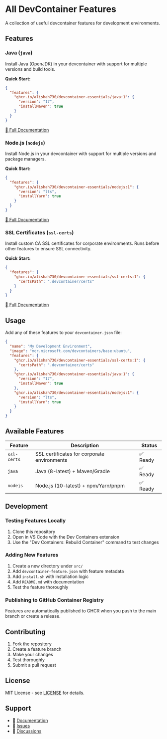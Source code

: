 # All DevContainer Features

A collection of useful devcontainer features for development environments.

## Features

### Java (`java`)

Install Java (OpenJDK) in your devcontainer with support for multiple versions and build tools.

**Quick Start:**
```json
{
  "features": {
    "ghcr.io/alishah730/devcontainer-essentials/java:1": {
      "version": "17",
      "installMaven": true
    }
  }
}
```

[📖 Full Documentation](./src/java/README.md)

### Node.js (`nodejs`)

Install Node.js in your devcontainer with support for multiple versions and package managers.

**Quick Start:**
```json
{
  "features": {
    "ghcr.io/alishah730/devcontainer-essentials/nodejs:1": {
      "version": "lts",
      "installYarn": true
    }
  }
}
```

[📖 Full Documentation](./src/nodejs/README.md)

### SSL Certificates (`ssl-certs`)

Install custom CA SSL certificates for corporate environments. Runs before other features to ensure SSL connectivity.

**Quick Start:**
```json
{
  "features": {
    "ghcr.io/alishah730/devcontainer-essentials/ssl-certs:1": {
      "certsPath": ".devcontainer/certs"
    }
  }
}
```

[📖 Full Documentation](./src/ssl-certs/README.md)

## Usage

Add any of these features to your `devcontainer.json` file:

```json
{
  "name": "My Development Environment",
  "image": "mcr.microsoft.com/devcontainers/base:ubuntu",
  "features": {
    "ghcr.io/alishah730/devcontainer-essentials/ssl-certs:1": {
      "certsPath": ".devcontainer/certs"
    },
    "ghcr.io/alishah730/devcontainer-essentials/java:1": {
      "version": "17",
      "installMaven": true
    },
    "ghcr.io/alishah730/devcontainer-essentials/nodejs:1": {
      "version": "lts",
      "installYarn": true
    }
  }
}
```

## Available Features

| Feature | Description | Status |
|---------|-------------|--------|
| `ssl-certs` | SSL certificates for corporate environments | ✅ Ready |
| `java` | Java (8-latest) + Maven/Gradle | ✅ Ready |
| `nodejs` | Node.js (10-latest) + npm/Yarn/pnpm | ✅ Ready |

## Development

### Testing Features Locally

1. Clone this repository
2. Open in VS Code with the Dev Containers extension
3. Use the "Dev Containers: Rebuild Container" command to test changes

### Adding New Features

1. Create a new directory under `src/`
2. Add `devcontainer-feature.json` with feature metadata
3. Add `install.sh` with installation logic
4. Add `README.md` with documentation
5. Test the feature thoroughly

### Publishing to GitHub Container Registry

Features are automatically published to GHCR when you push to the main branch or create a release.

## Contributing

1. Fork the repository
2. Create a feature branch
3. Make your changes
4. Test thoroughly
5. Submit a pull request

## License

MIT License - see [LICENSE](LICENSE) for details.

## Support

- 📖 [Documentation](https://github.com/alishah730/devcontainer-essentials)
- 🐛 [Issues](https://github.com/alishah730/devcontainer-essentials/issues)
- 💬 [Discussions](https://github.com/alishah730/devcontainer-essentials/discussions)
